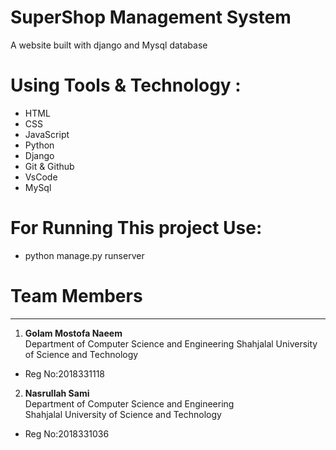 # SuperShop Management System
A website built with django and Mysql database
# Using Tools & Technology :
- HTML
- CSS
- JavaScript
- Python
- Django
- Git & Github
- VsCode
- MySql

# For Running This project Use:
 - python manage.py runserver
# Team Members
---------------
1. **Golam Mostofa Naeem**             
  Department of Computer Science and Engineering
  Shahjalal University of Science and Technology       
- Reg No:2018331118

2. **Nasrullah Sami**            
  Department of Computer Science and Engineering     
  Shahjalal University of Science and Technology             
- Reg No:2018331036
